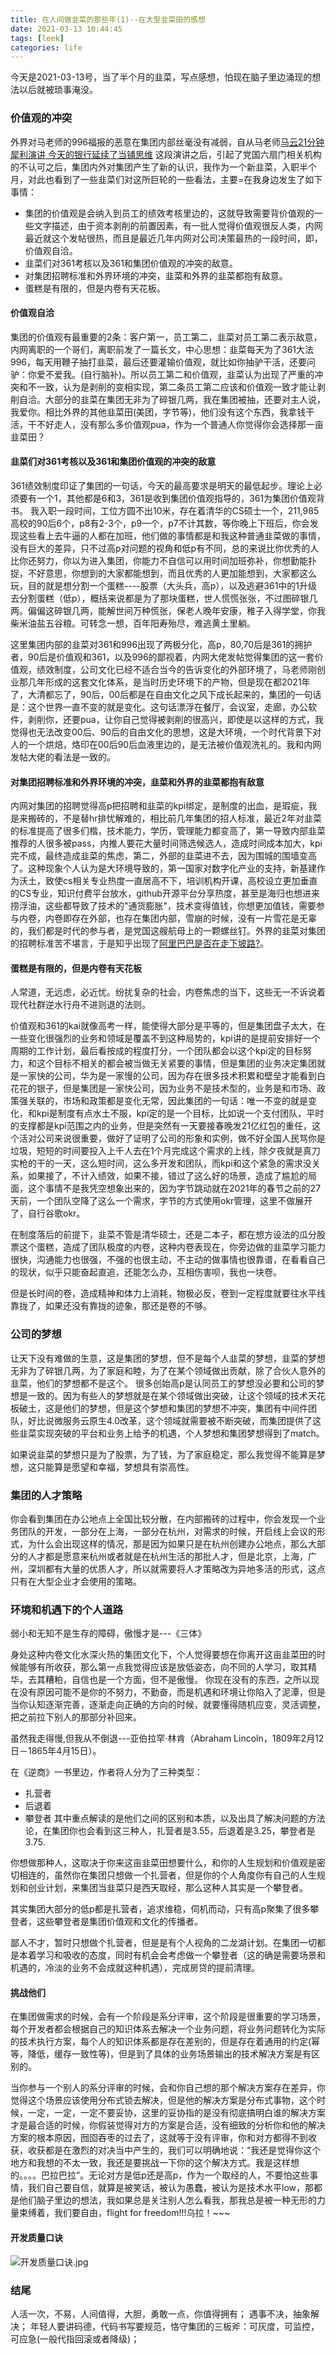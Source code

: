 ```yaml
---
title: 在人间做韭菜的那些年(1)--在大型韭菜田的感想
date: 2021-03-13 10:44:45
tags: [leek]
categories: life
---
```


今天是2021-03-13号，当了半个月的韭菜，写点感想，怕现在脑子里边涌现的想法以后就被琐事淹没。
### 价值观的冲突
外界对马老师的996福报的恶意在集团内部丝毫没有减弱，自从马老师[马云21分钟犀利演讲 今天的银行延续了当铺思维](https://www.bilibili.com/video/av800085153) 这段演讲之后，引起了党国六扇门相关机构的不认可之后，集团内外对集团产生了新的认识，我作为一个新韭菜，入职半个月，对此也看到了一些韭菜们对这所巨轮的一些看法，主要=在我身边发生了如下事情：
- 集团的价值观是会纳入到员工的绩效考核里边的，这就导致需要背价值观的一些文字描述，由于资本剥削的前置因素，有一批人觉得价值观很反人类，内网最近就这个发帖很热，而且是最近几年内网对公司决策最热的一段时间，即，价值观自洽。
- 韭菜们对361考核以及361和集团价值观的冲突的敌意。
- 对集团招聘标准和外界环境的冲突，韭菜和外界的韭菜都抱有敌意。
- 蛋糕是有限的，但是内卷有天花板。

#### 价值观自洽
集团的价值观有最重要的2条：客户第一，员工第二，韭菜对员工第二表示敌意，内网离职的一个哥们，离职前发了一篇长文，中心思想：韭菜每天为了361大法996，每天用鞭子抽打韭菜，最后还要灌输价值观，就比如你抽驴干活，还要问驴：你爱不爱我。(自行脑补)。所以员工第二和价值观，韭菜认为出现了严重的冲突和不一致，认为是剥削的变相实现，第二条员工第二应该和价值观一致才能让剥削自洽。大部分的韭菜在集团无非为了碎银几两，我在集团被抽，还要对主人说，我爱你。相比外界的其他韭菜田(美团，字节等)，他们没有这个东西，我拿钱干活，干不好走人，没有那么多价值观pua，作为一个普通人你觉得你会选择那一亩韭菜田？

#### 韭菜们对361考核以及361和集团价值观的冲突的敌意
361绩效制度印证了集团的一句话，今天的最高要求是明天的最低起步。理论上必须要有一个1，其他都是6和3，361是收到集团价值观指导的，361为集团价值观背书。
我入职一段时间，工位方圆不出10米，存在着清华的CS硕士一个，211,985高校的90后6个，p8有2-3个，p9一个，p7不计其数，等你晚上下班后，你会发现这些看上去牛逼的人都在加班，他们做的事情都是和我这种普通韭菜做的事情，没有巨大的差异，只不过高p对问题的视角和低p有不同，总的来说比你优秀的人比你还努力，你以为进入集团，你能力不自信可以用时间加班弥补，你想勤能扑捉，不好意思，你想到的大家都能想到，而且优秀的人更加能想到，大家都这么玩，目的就是想分割一个蛋糕----股票（大头兵，高p），以及逃避361中的1升级去分割蛋糕（低p），概括来说都是为了那块蛋糕，世人慌慌张张，不过图碎银几两。偏偏这碎银几两，能解世间万种慌张，保老人晚年安康，稚子入得学堂，你我柴米油盐五谷粮。可转念一想，百年阳寿殆尽，难逃黄土里躺。

这里集团内部的韭菜对361和996出现了两极分化，高p，80,70后是361的拥护者，90后是价值观和361，以及996的鄙视着，内网大佬发帖觉得集团的这一套价值观，绩效制度，公司文化已经不适合当今的告诉变化的外部环境了，马老师刚创业那几年形成的这套文化体系，是当时历史环境下的产物，但是现在都2021年了，大清都忘了，90后，00后都是在自由文化之风下成长起来的，集团的一句话是：这个世界一直不变的就是变化。这句话漂浮在餐厅，会议室，走廊，办公软件，剥削你，还要pua，让你自己觉得被剥削的很高兴，即使是以这样的方式，我觉得也无法改变00后、90后的自由文化的思想，这是大环境，一个时代背景下对人的一个烘焙，烙印在00后90后血液里边的，是无法被价值观洗礼的。我和内网发帖大佬的看法是一致的。


#### 对集团招聘标准和外界环境的冲突，韭菜和外界的韭菜都抱有敌意
内网对集团的招聘觉得高p把招聘和韭菜的kpi绑定，是制度的出血，是瑕疵，我是来搬砖的，不是替hr排忧解难的，相比前几年集团的招人标准，最近2年对韭菜的标准提高了很多们楷，技术能力，学历，管理能力都变高了，第一导致内部韭菜推荐的人很多被pass，内推人要花大量时间筛选候选人，造成时间成本加大，kpi完不成，最终造成韭菜的焦虑，第二，外部的韭菜进不去，因为围城的围墙变高了。这种现象个人认为是大环境导致的，第一国家对数字化产业的支持，新基建作为沃土，致使cs相关专业热度一直居高不下，培训机构开课，高校设立更加垂直的CS专业，知识付费平台放水，github开源平台分享热度，甚至是海归也想进来捞浮油，这些都导致了技术的"通货膨胀"，技术变得值钱，你想更加值钱，需要参与内卷，内卷即存在外部，也存在集团内部，雪崩的时候，没有一片雪花是无辜的，我们都是时代的参与者，是党国这艘航母上的一颗螺丝钉。外界的韭菜对集团的招聘标准苦不堪言，于是知乎出现了[阿里巴巴是否在走下坡路?](https://www.zhihu.com/question/402455971)。

#### 蛋糕是有限的，但是内卷有天花板
人常道，无远虑，必近忧。纷扰复杂的社会，内卷焦虑的当下，这些无一不诉说着现代社群逆水行舟不进则退的法则。

价值观和361的kai就像高考一样，能使得大部分是平等的，但是集团盘子太大，在一些变化很强烈的业务和领域是覆盖不到这种局势的，kpi讲的是提前安排好一个周期的工作计划，最后看按成的程度打分，一个团队都会以这个kpi定的目标努力，和这个目标不相关的都会被当做无关紧要的事情，但是集团的业务决定集团就是一家快的公司，华为是一家慢的公司，因为存在很多技术积累和壁垒才能看到白花花的银子，但是集团是一家快公司，因为业务不是技术型的，业务是和市场、政策强关联的，市场和政策都是变化无常，因此集团的一句话：唯一不变的就是变化，和kpi是制度有点水土不服，kpi定的是一个目标，比如说一个支付团队，平时的支撑都是kpi范围之内的业务，但是突然有一天要接春晚发21亿红包的重任，这个活对公司来说很重要，做好了证明了公司的形象和实例，做不好全国人民骂你是垃圾，短短的时间要投入上千人去在1个月完成这个需求的上线，除夕夜就是真刀实枪的干的一天，这么短时间，这么多开发和团队，而kpi和这个紧急的需求没关系，如果接了，不计入绩效，如果不接，错过了这么好的场景，造成了尴尬的局面，这个事情不是我凭空想象出来的，因为字节跳动就在2021年的春节之前的27天前，一个团队空降了这么一个需求，字节的方式使用okr管理，这里不做展开了，自行谷歌okr。

在制度落后的前提下，韭菜不管是清华硕士，还是二本子，都在想方设法的瓜分股票这个蛋糕，造成了团队极度的内卷，这种内卷表现在，你旁边做的韭菜学习能力很快，沟通能力也很强，不强的也很主动，不主动的做事情也很靠谱，在看看自己的现状，似乎只能奋起直追，还能怎么办，互相伤害呗，我也一块卷。

但是长时间的卷，造成精神和体力上消耗，物极必反，卷到一定程度就要往水平线靠拢了，如果还没有靠拢的迹象，那还是卷的不够。

### 公司的梦想
让天下没有难做的生意，这是集团的梦想，但不是每个人韭菜的梦想，韭菜的梦想无非为了碎银几两，为了家庭和睦，为了在某个领域做出贡献，除了合伙人意外的韭菜，他们的梦想都不是这个。
很多创始高p是认同员工的梦想没必要和公司的梦想是一致的。因为有些人的梦想就是在某个领域做出突破，让这个领域的技术天花板破土，这是他们的梦想，但是这个梦想和集团的梦想不冲突，集团有中间件团队，好比说微服务云原生4.0改革，这个领域就需要被不断突破，而集团提供了这些韭菜实现突破的平台和业务上给予的机遇，个人梦想和集团梦想得到了match。

如果说韭菜的梦想只是为了股票，为了钱，为了家庭稳定，那么我觉得不能算是梦想，这只能算是愿望和幸福，梦想具有崇高性。

### 集团的人才策略
你会看到集团在办公地点上全国比较分散，在内部搬砖的过程中，你会发现一个业务团队的开发，一部分在上海，一部分在杭州，对需求的时候，开启线上会议的形式，为什么会出现这样的情况，那是因为如果只是在杭州创建办公地点，那么大部分的人才都是愿意来杭州或者就是在杭州生活的那批人才，但是北京，上海，广州，深圳都有大量的优质人才，所以就需要将人才策略改为异地多活的形式，这点只有在大型企业才会使用的策略。

### 环境和机遇下的个人道路
弱小和无知不是生存的障碍，傲慢才是---《三体》

身处这种内卷文化水深火热的集团文化下，个人觉得要想在你离开这亩韭菜田的时候能够有所收获，那么第一点我觉得应该是放低姿态，向不同的人学习，取其精华，去其糟粕，自信也是一个方面，但不是傲慢。
你现在没有的东西，之所以现在没有原因可能不是你的不努力，不勤奋，而是机遇和环境让你陷入了泥潭，但是当你认知逐渐完善，逐渐走向正确的方向的时候，就要懂得随机应变，灵活调整，把之前拉下别人的那部分补回来。

虽然我走得慢,但我从不倒退---亚伯拉罕·林肯（Abraham Lincoln，1809年2月12日－1865年4月15日）。

在《逆商》一书里边，作者将人分为了三种类型：
- 扎营者
- 后退着
- 攀登者
其中重点解读的是他们之间的区别和本质，以及出具了解决问题的方法论，在集团你也会看到这三种人，扎营者是3.55，后退着是3.25，攀登者是3.75.

你想做那种人，这取决于你来这亩韭菜田想要什么，和你的人生规划和价值观是密切相连的，虽然你在集团只想做一个扎营者，但是你的个人角度你有自己的人生规划和创业计划，来集团当韭菜只是西天取经，那么这种人其实是一个攀登者。

其实集团大部分的低p都是扎营者，追求维稳，伺机而动，只有高p聚集了很多攀登者，这些攀登者是集团价值观和文化的传播者。

鄙人不才，暂时只想做个扎营者，但是是有个人视角的二龙湖计划。在集团一切都是本着学习和吸收的态度，同时有机会会考虑做一个攀登者（这的确是需要场景和机遇的，冷淡的业务不会成就这种机遇），完成房贷的提前清理。

#### 挑战他们
在集团做需求的时候，会有一个阶段是系分评审，这个阶段是很重要的学习场景，每个开发者都会根据自己的知识体系去解决一个业务问题，将业务问题转化为实际的技术执行方案，每个人的知识体系都是存在差别的，但是存在着通用的约定(幂等，降低，缓存一致性等)，但是到了具体的业务场景输出的技术解决方案是有区别的。

当你参与一个别人的系分评审的时候，会和你自己想的那个解决方案存在差异，你觉得这个场景应该使用分布式锁去解决，但是他的解决方案是分布式事物，这个时候，一定，一定，一定不要妥协，这里的妥协指的是没有彻底搞明白谁的解决方案才是最合适的时候，你假装觉得对方的方案是合适，没有细致的分析你和他的解决方案的根本原因，囫囵吞枣的过去了，这就等于没有评审，你和对方都得不到收获，收获都是在激烈的对决当中产生的，我们可以明确地说：“我还是觉得你这个地方和我想的不太一致，我还是要挑战一下你的这个解决方式。我是这样想的。。。。巴拉巴拉”。无论对方是低p还是高p，作为一个取经的人，不要怕这些事情，我们自己要自信，就算是被笑话，被认为愚蠢，被认为是技术水平low，那都是他们脑子里边的想法，我如果总是关注别人怎么看我，那我总是被一种无形的力量束缚着，我们要自由，flight for freedom!!!乌拉！~~~

#### 开发质量口诀
![开发质量口诀.jpg](https://i.loli.net/2021/03/14/5zgGlrwpDBL4x9W.jpg)

### 结尾
人活一次，不易，人间值得，大胆，勇敢一点，你值得拥有；
遇事不决，抽象解决；
年轻人要讲码德，代码书写要规范，恪守集团的三板斧：可灰度，可监控，可应急(一般代指回滚或者降级)；
